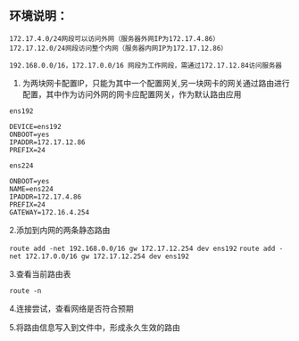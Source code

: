 ## 环境说明：
```
172.17.4.0/24网段可以访问外网（服务器外网IP为172.17.4.86）
172.17.12.0/24网段访问整个内网（服务器内网IP为172.17.12.86）
```
```
192.168.0.0/16，172.17.0.0/16 网段为工作网段，需通过172.17.12.84访问服务器
```
1. 为两块网卡配置IP，只能为其中一个配置网关,另一块网卡的网关通过路由进行配置，其中作为访问外网的网卡应配置网关，作为默认路由应用
```
ens192
```
```
DEVICE=ens192
ONBOOT=yes
IPADDR=172.17.12.86
PREFIX=24
```
```
ens224
```
```
ONBOOT=yes
NAME=ens224
IPADDR=172.17.4.86
PREFIX=24
GATEWAY=172.16.4.254
```

2.添加到内网的两条静态路由

`route add -net 192.168.0.0/16 gw 172.17.12.254 dev ens192`
`route add -net 172.17.0.0/16 gw 172.17.12.254 dev ens192`

3.查看当前路由表
```
route -n
```

4.连接尝试，查看网络是否符合预期

5.将路由信息写入到文件中，形成永久生效的路由
